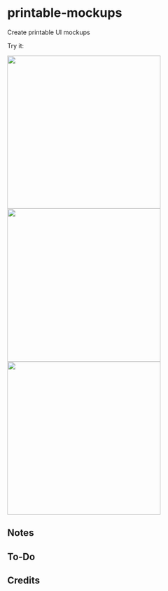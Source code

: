 # printable-mockups

Create printable UI mockups

Try it:  

<img src="https://github.com/alexadam/printable-mockups/blob/master/imgs/ex1.png?raw=true" width="350">

<img src="https://github.com/alexadam/printable-mockups/blob/master/imgs/ex3.png?raw=true" width="350">

<img src="https://github.com/alexadam/printable-mockups/blob/master/imgs/ex2.png?raw=true" width="350">

## Notes

## To-Do

## Credits